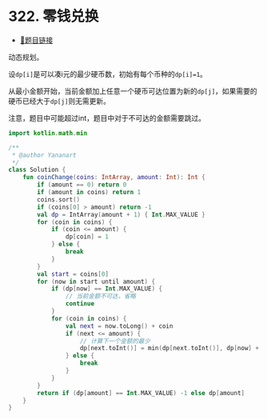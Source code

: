 # 322. 零钱兑换

- [🔗题目链接](https://leetcode-cn.com/problems/coin-change/)

动态规划。

设`dp[i]`是可以凑i元的最少硬币数，初始有每个币种的`dp[i]=1`。

从最小金额开始，当前金额加上任意一个硬币可达位置为新的`dp[j]`，如果需要的硬币已经大于`dp[j]`则无需更新。

注意，题目中可能超过int，题目中对于不可达的金额需要跳过。

```kotlin
import kotlin.math.min

/**
 * @author Yananart
 */
class Solution {
    fun coinChange(coins: IntArray, amount: Int): Int {
        if (amount == 0) return 0
        if (amount in coins) return 1
        coins.sort()
        if (coins[0] > amount) return -1
        val dp = IntArray(amount + 1) { Int.MAX_VALUE }
        for (coin in coins) {
            if (coin <= amount) {
                dp[coin] = 1
            } else {
                break
            }
        }
        val start = coins[0]
        for (now in start until amount) {
            if (dp[now] == Int.MAX_VALUE) {
                // 当前金额不可达，省略
                continue
            }
            for (coin in coins) {
                val next = now.toLong() + coin
                if (next <= amount) {
                    // 计算下一个金额的最少
                    dp[next.toInt()] = min(dp[next.toInt()], dp[now] + 1)
                } else {
                    break
                }
            }
        }
        return if (dp[amount] == Int.MAX_VALUE) -1 else dp[amount]
    }
}
```
